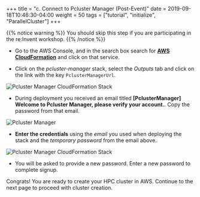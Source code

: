 +++
title = "c. Connect to Pcluster Manager (Post-Event)"
date = 2019-09-18T10:46:30-04:00
weight = 50
tags = ["tutorial", "initialize", "ParallelCluster"]
+++

{{% notice warning %}}
You should skip this step if you are participating in the re:Invent workshop.
{{% /notice %}}

- Go to the AWS Console, and in the search box search for [**AWS CloudFormation**](https://console.aws.amazon.com/cloudformation/home) and click on that service.

- Click on the *pcluster-manager* stack, select the *Outputs* tab and click on the link with the key `PclusterManagerUrl`.

![Pcluster Manager CloudFormation Stack](/images/hpc-aws-parallelcluster-workshop/pcmanager-url.png)

- During deployment you received an email titled **[PclusterManager] Welcome to Pcluster Manager, please verify your account.**. Copy the password from that email.

![Pcluster Manager](/images/hpc-aws-parallelcluster-workshop/pcm-email.png)

- **Enter the credentials**  using the *email* you used when deploying the stack and the *temporary password* from the email above.

![Pcluster Manager CloudFormation Stack](/images/hpc-aws-parallelcluster-workshop/pcmanager-creds.png)

- You will be asked to provide a new password. Enter a new password to complete signup.

Congrats! You are ready to create your HPC cluster in AWS. Continue to the next page to proceed with cluster creation.